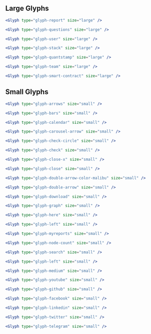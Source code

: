 <h2>Large Glyphs</h2>

```jsx
<Glyph type="glyph-report" size="large" />
```

```jsx
<Glyph type="glyph-questions" size="large" />
```

```jsx
<Glyph type="glyph-user" size="large" />
```

```jsx
<Glyph type="glyph-stack" size="large" />
```

```jsx
<Glyph type="glyph-quantstamp" size="large" />
```

```jsx
<Glyph type="glyph-team" size="large" />
```

```jsx
<Glyph type="glyph-smart-contract" size="large" />
```

<h2>Small Glyphs</h2>

```jsx
<Glyph type="glyph-arrows" size="small" />
```

```jsx
<Glyph type="glyph-bars" size="small" />
```

```jsx
<Glyph type="glyph-calendar" size="small" />
```

```jsx
<Glyph type="glyph-carousel-arrow" size="small" />
```

```jsx
<Glyph type="glyph-check-circle" size="small" />
```

```jsx
<Glyph type="glyph-check" size="small" />
```

```jsx
<Glyph type="glyph-close-x" size="small" />
```

```jsx
<Glyph type="glyph-close" size="small" />
```

```jsx
<Glyph type="glyph-double-arrow-color-malibu" size="small" />
```

```jsx
<Glyph type="glyph-double-arrow" size="small" />
```

```jsx
<Glyph type="glyph-download" size="small" />
```

```jsx
<Glyph type="glyph-graph" size="small" />
```

```jsx
<Glyph type="glyph-here" size="small" />
```

```jsx
<Glyph type="glyph-left" size="small" />
```

```jsx
<Glyph type="glyph-myreports" size="small" />
```

```jsx
<Glyph type="glyph-node-count" size="small" />
```

```jsx
<Glyph type="glyph-search" size="small" />
```

```jsx
<Glyph type="glyph-left" size="small" />
```

```jsx
<Glyph type="glyph-medium" size="small" />
```

```jsx
<Glyph type="glyph-youtube" size="small" />
```

```jsx
<Glyph type="glyph-github" size="small" />
```

```jsx
<Glyph type="glyph-facebook" size="small" />
```

```jsx
<Glyph type="glyph-linkedin" size="small" />
```

```jsx
<Glyph type="glyph-twitter" size="small" />
```

```jsx
<Glyph type="glyph-telegram" size="small" />
```
